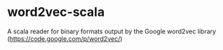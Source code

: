 word2vec-scala
==============

A scala reader for binary formats output by the Google word2vec library (https://code.google.com/p/word2vec/)
